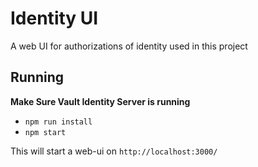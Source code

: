 # Identity UI

A web UI for authorizations of identity used in this project

## Running

**Make Sure Vault Identity Server is running**

- `npm run install`
- `npm start`

This will start a web-ui on `http://localhost:3000/`